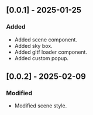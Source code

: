 ## [0.0.1] - 2025-01-25

### Added

- Added scene component.
- Added sky box.
- Added gltf loader component.
- Added custom popup.

## [0.0.2] - 2025-02-09

### Modified

- Modified scene style.

